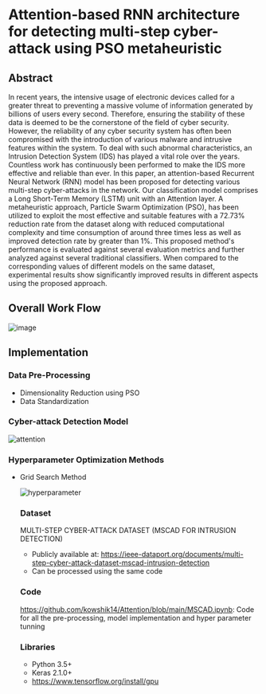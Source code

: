 # Attention-based RNN architecture for detecting multi-step cyber-attack using PSO metaheuristic
## Abstract
In recent years, the intensive usage of electronic devices called for a greater threat to preventing a massive volume of information generated by billions of users every second. Therefore, ensuring the stability of these data is deemed to be the cornerstone of the field of cyber security. However, the reliability of any cyber security system has often been compromised with the introduction of various malware and intrusive features within the system. To deal with such abnormal characteristics, an Intrusion Detection System (IDS) has played a vital role over the years. Countless work has continuously been performed to make the IDS more effective and reliable than ever. In this paper, an attention-based Recurrent Neural Network (RNN) model has been proposed for detecting various multi-step cyber-attacks in the network. Our classification model comprises a Long Short-Term Memory (LSTM) unit with an Attention layer. A metaheuristic approach, Particle Swarm Optimization (PSO), has been utilized to exploit the most effective and suitable features with a 72.73% reduction rate from the dataset along with reduced computational complexity and time consumption of around three times less as well as improved detection rate by greater than 1%. This proposed method's performance is evaluated against several evaluation metrics and further analyzed against several traditional classifiers. When compared to the corresponding values of different models on the same dataset, experimental results show significantly improved results in different aspects using the proposed approach.

## Overall Work Flow
![image](https://github.com/kowshik14/Attention/assets/97826581/98102af6-99d3-4fd4-b2c2-9db3a4c16d44)

## Implementation
### Data Pre-Processing

* Dimensionality Reduction using PSO
* Data Standardization

### Cyber-attack Detection Model

![attention](https://github.com/kowshik14/Attention/assets/153311023/0bd57fd0-38d8-4a87-9cc3-91d0088d07da)

### Hyperparameter Optimization Methods

* Grid Search Method

  ![hyperparameter](https://github.com/kowshik14/Attention/assets/153311023/bef6567d-608e-4c07-8fef-6cc589c9de56)

  ### Dataset

  MULTI-STEP CYBER-ATTACK DATASET (MSCAD FOR INTRUSION DETECTION)

  * Publicly available at: https://ieee-dataport.org/documents/multi-step-cyber-attack-dataset-mscad-intrusion-detection
  * Can be processed using the same code
 
  ### Code

  https://github.com/kowshik14/Attention/blob/main/MSCAD.ipynb: Code for all the pre-processing, model implementation and hyper parameter 
  tunning

  ### Libraries
   * Python 3.5+
   * Keras 2.1.0+
   * https://www.tensorflow.org/install/gpu

